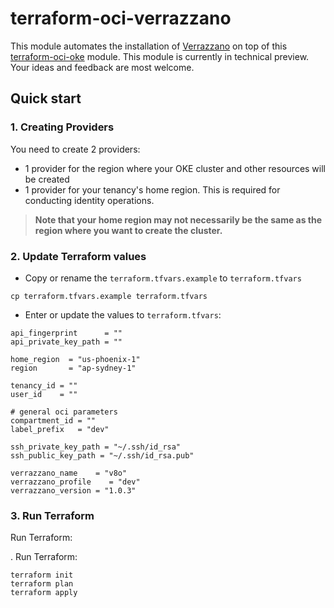 [terraform-oci-oke]: https://github.com/oracle-terraform-modules/terraform-oci-oke
[verrazzano]: https://verrazzano.io

# terraform-oci-verrazzano

This module automates the installation of [Verrazzano][verrazzano] on top of this [terraform-oci-oke][terraform-oci-oke] module. This module is currently in technical preview. Your ideas and feedback are most welcome.

## Quick start

### 1. Creating Providers

You need to create 2 providers:
* 1 provider for the region where your OKE cluster and other resources will be created
* 1 provider for your tenancy's home region. This is required for conducting identity operations. 

> **Note that your home region may not necessarily be the same as the region where you want to create the cluster.**

### 2. Update Terraform values

* Copy or rename the `terraform.tfvars.example` to `terraform.tfvars`

```
cp terraform.tfvars.example terraform.tfvars
```

* Enter or update the values to `terraform.tfvars`:

```
api_fingerprint      = ""
api_private_key_path = ""

home_region  = "us-phoenix-1"
region       = "ap-sydney-1"

tenancy_id = ""
user_id    = ""

# general oci parameters
compartment_id = ""
label_prefix   = "dev"

ssh_private_key_path = "~/.ssh/id_rsa"
ssh_public_key_path = "~/.ssh/id_rsa.pub"

verrazzano_name    = "v8o"
verrazzano_profile    = "dev"
verrazzano_version = "1.0.3"
```

### 3. Run Terraform

Run Terraform:

. Run Terraform:

```
terraform init
terraform plan
terraform apply
```
